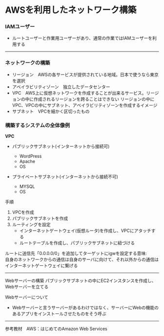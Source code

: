 # AWSを利用したネットワーク構築

### IAMユーザー
 - ルートユーザーと作業用ユーザーがあり、通常の作業ではIAMユーザーを利用する


---

### ネットワークの構築
 - リージョン　AWSの各サービスが提供されている地域。日本で使うなら東京を選択
 - アベイラビリティゾーン　独立したデータセンター
 - VPC　AWS上に仮想ネットワークを作成することが出来るサービス。リージョンの中に作成されるリージョンを跨ることはできない
リージョンの中にVPC、VPCの中にサブネット、アベイラビリティゾーンを作成するイメージ
 - サブネット　VPCを細かく区切ったもの


### 構築するシステムの全体像例

**VPC**
 - パブリックサブネット(インターネットから接続可)
   - WordPress
   - Apache
   - OS

 - プライベートサブネット(インターネットから接続不可)
   - MYSQL
   - OS

手順
1. VPCを作成
2. パブリックサブネットを作成
3. ルーティングを設定
    - インターネットゲートウェイ(仮想ルータ)を作成し、VPCにアタッチする
    - ルートテーブルを作成し、パブリックサブネットに紐づける
 
ルートに送信先「0.0.0.0/0」を追加してターゲットにigwを設定する意味:  
自身のネットワークからの通信は自身のサーバに向けて、それ以外からの通信はインターネットゲートウェイに繋げる
 
---

Webサーバーの構築
パブリックサブネットの中にEC2インスタンスを作成し、Webサーバーを立てる

Webサーバーについて
 - Webサーバーと言うサーバーがあるわけではなく、サーバーにWebの機能のあるアプリをインストールさせたものをそう呼ぶ
 
 ---
 参考教材　AWS：はじめてのAmazon Web Services
